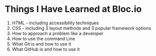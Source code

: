 # Things I Have Learned at Bloc.io
1. HTML - including accessibility techniques
2. CSS - including 3 layout methods and 3 popular framework options
3. How to approach a problem like a developer
4. How to use the command Line
5. What Git is and how to use it
6. What GitHub is and how to use it
